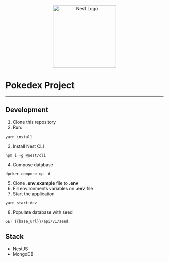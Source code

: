 <p align="center">
  <a href="https://nestjs.com/" target="blank"><img src="https://nestjs.com/img/logo-small.svg" width="200" alt="Nest Logo" /></a>
</p>

# Pokedex Project
<hr>

## Development
1. Clone this repository
2. Run:
```
yarn install
```
3. Install Nest CLI
```
npm i -g @nest/cli
```
4. Compose database
```
dpcker-compose up -d
```
5. Clone **.env.example** file to **.env**
6. Fill environments variables on **.env** file
7. Start the application
```
yarn start:dev
```
8. Populate database with seed
```
GET {{base_url}}/api/v1/seed
```

## Stack
* NestJS
* MongoDB